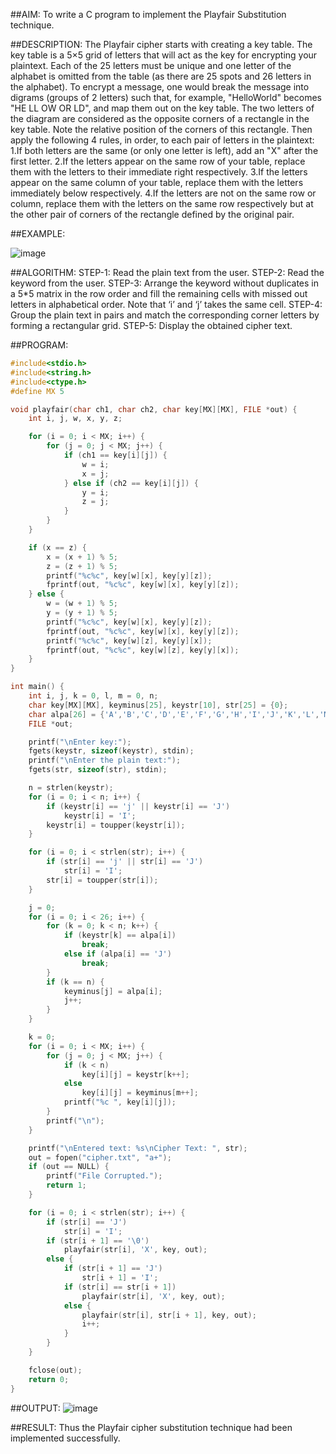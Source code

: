 ##AIM:
To write a C program to implement the Playfair Substitution technique.

##DESCRIPTION:
 The Playfair cipher starts with creating a key table. The key table is a 5×5 grid of letters that will act as the key for encrypting your plaintext. Each of the 25 letters must be unique and one letter of the alphabet is omitted from the table (as there are 25 spots and 26 letters in the alphabet).
To encrypt a message, one would break the message into digrams (groups of 2 letters) such that, for example, "HelloWorld" becomes "HE LL OW OR LD", and map them out on the key table. The two letters of the diagram are considered as the opposite corners of a rectangle in the key table. Note the relative position of the corners of this rectangle. Then apply the following 4 rules, in order, to each pair of letters in the plaintext:
1.If both letters are the same (or only one letter is left), add an "X" after the first letter.
2.If the letters appear on the same row of your table, replace them with the letters to their immediate right respectively.
3.If the letters appear on the same column of your table, replace them with the letters immediately below respectively.
4.If the letters are not on the same row or column, replace them with the letters on the same row respectively but at the other pair of corners of the rectangle defined by the original pair.

##EXAMPLE:

![image](https://github.com/kannan0071/lab-exercises/assets/119641638/3e00991e-c11f-40ef-ba73-ba2ca9b06974)

##ALGORITHM:
STEP-1: Read the plain text from the user.
STEP-2: Read the keyword from the user.
STEP-3: Arrange the keyword without duplicates in a 5*5 matrix in the row order and fill the remaining cells with missed out letters in alphabetical order. Note that ‘i’ and ‘j’ takes the same cell.
STEP-4: Group the plain text in pairs and match the corresponding corner letters by forming a rectangular grid.
STEP-5: Display the obtained cipher text.

##PROGRAM:
```c
#include<stdio.h>
#include<string.h>
#include<ctype.h>
#define MX 5

void playfair(char ch1, char ch2, char key[MX][MX], FILE *out) {
    int i, j, w, x, y, z;

    for (i = 0; i < MX; i++) {
        for (j = 0; j < MX; j++) {
            if (ch1 == key[i][j]) {
                w = i;
                x = j;
            } else if (ch2 == key[i][j]) {
                y = i;
                z = j;
            }
        }
    }

    if (x == z) {
        x = (x + 1) % 5;
        z = (z + 1) % 5;
        printf("%c%c", key[w][x], key[y][z]);
        fprintf(out, "%c%c", key[w][x], key[y][z]);
    } else {
        w = (w + 1) % 5;
        y = (y + 1) % 5;
        printf("%c%c", key[w][x], key[y][z]);
        fprintf(out, "%c%c", key[w][x], key[y][z]);
        printf("%c%c", key[w][z], key[y][x]);
        fprintf(out, "%c%c", key[w][z], key[y][x]);
    }
}

int main() {
    int i, j, k = 0, l, m = 0, n;
    char key[MX][MX], keyminus[25], keystr[10], str[25] = {0};
    char alpa[26] = {'A','B','C','D','E','F','G','H','I','J','K','L','M','N','O','P','Q','R','S','T','U','V','W','X','Y','Z'};
    FILE *out;

    printf("\nEnter key:");
    fgets(keystr, sizeof(keystr), stdin);
    printf("\nEnter the plain text:");
    fgets(str, sizeof(str), stdin);

    n = strlen(keystr);
    for (i = 0; i < n; i++) {
        if (keystr[i] == 'j' || keystr[i] == 'J')
            keystr[i] = 'I';
        keystr[i] = toupper(keystr[i]);
    }

    for (i = 0; i < strlen(str); i++) {
        if (str[i] == 'j' || str[i] == 'J')
            str[i] = 'I';
        str[i] = toupper(str[i]);
    }

    j = 0;
    for (i = 0; i < 26; i++) {
        for (k = 0; k < n; k++) {
            if (keystr[k] == alpa[i])
                break;
            else if (alpa[i] == 'J')
                break;
        }
        if (k == n) {
            keyminus[j] = alpa[i];
            j++;
        }
    }

    k = 0;
    for (i = 0; i < MX; i++) {
        for (j = 0; j < MX; j++) {
            if (k < n)
                key[i][j] = keystr[k++];
            else
                key[i][j] = keyminus[m++];
            printf("%c ", key[i][j]);
        }
        printf("\n");
    }

    printf("\nEntered text: %s\nCipher Text: ", str);
    out = fopen("cipher.txt", "a+");
    if (out == NULL) {
        printf("File Corrupted.");
        return 1;
    }

    for (i = 0; i < strlen(str); i++) {
        if (str[i] == 'J')
            str[i] = 'I';
        if (str[i + 1] == '\0')
            playfair(str[i], 'X', key, out);
        else {
            if (str[i + 1] == 'J')
                str[i + 1] = 'I';
            if (str[i] == str[i + 1])
                playfair(str[i], 'X', key, out);
            else {
                playfair(str[i], str[i + 1], key, out);
                i++;
            }
        }
    }

    fclose(out);
    return 0;
}

```
##OUTPUT:
![image](https://github.com/kannan0071/lab-exercises/assets/119641638/92b414de-c241-4da3-8d70-5ad6d499c258)

##RESULT:
Thus the Playfair cipher substitution technique had been implemented successfully.


